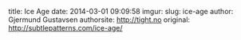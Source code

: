 title: Ice Age
date: 2014-03-01 09:09:58
imgur: 
slug: ice-age
author: Gjermund Gustavsen
authorsite: http://tight.no
original: http://subtlepatterns.com/ice-age/
